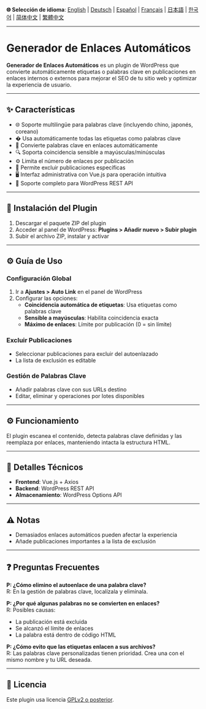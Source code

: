 **🌐 Selección de idioma**:
[English](../README.md) |
[Deutsch](README-de_DE.md) |
[Español](README-es_ES.md) |
[Français](README-fr_FR.md) |
[日本語](README-ja.md) |
[한국어](README-ko_KR.md) |
[简体中文](README-zh_CN.md) |
[繁體中文](README-zh_TW.md)

---

# Generador de Enlaces Automáticos

**Generador de Enlaces Automáticos** es un plugin de WordPress que convierte automáticamente etiquetas o palabras clave en publicaciones en enlaces internos o externos para mejorar el SEO de tu sitio web y optimizar la experiencia de usuario.

---

## ✨ Características

- 🌐 Soporte multilingüe para palabras clave (incluyendo chino, japonés, coreano)
- � Usa automáticamente todas las etiquetas como palabras clave
- 🔗 Convierte palabras clave en enlaces automáticamente
- 🔍 Soporta coincidencia sensible a mayúsculas/minúsculas
- ⚙️ Limita el número de enlaces por publicación
- 🚫 Permite excluir publicaciones específicas
- 🖥️ Interfaz administrativa con Vue.js para operación intuitiva
- 🔄 Soporte completo para WordPress REST API

---

## 🧩 Instalación del Plugin

1. Descargar el paquete ZIP del plugin
2. Acceder al panel de WordPress: **Plugins > Añadir nuevo > Subir plugin**
3. Subir el archivo ZIP, instalar y activar

---

## ⚙️ Guía de Uso

### Configuración Global

1. Ir a **Ajustes > Auto Link** en el panel de WordPress
2. Configurar las opciones:
    - **Coincidencia automática de etiquetas**: Usa etiquetas como palabras clave
    - **Sensible a mayúsculas**: Habilita coincidencia exacta
    - **Máximo de enlaces**: Límite por publicación (0 = sin límite)

### Excluir Publicaciones

- Seleccionar publicaciones para excluir del autoenlazado
- La lista de exclusión es editable

### Gestión de Palabras Clave

- Añadir palabras clave con sus URLs destino
- Editar, eliminar y operaciones por lotes disponibles

---

## ⚙️ Funcionamiento

El plugin escanea el contenido, detecta palabras clave definidas y las reemplaza por enlaces, manteniendo intacta la estructura HTML.

---

## 🔧 Detalles Técnicos

- **Frontend**: Vue.js + Axios
- **Backend**: WordPress REST API
- **Almacenamiento**: WordPress Options API

---

## ⚠️ Notas

- Demasiados enlaces automáticos pueden afectar la experiencia
- Añade publicaciones importantes a la lista de exclusión

---

## ❓ Preguntas Frecuentes

**P: ¿Cómo elimino el autoenlace de una palabra clave?**  
R: En la gestión de palabras clave, localízala y elimínala.

**P: ¿Por qué algunas palabras no se convierten en enlaces?**  
R: Posibles causas:
- La publicación está excluida
- Se alcanzó el límite de enlaces
- La palabra está dentro de código HTML

**P: ¿Cómo evito que las etiquetas enlacen a sus archivos?**  
R: Las palabras clave personalizadas tienen prioridad. Crea una con el mismo nombre y tu URL deseada.

---

## 📄 Licencia

Este plugin usa licencia [GPLv2 o posterior](https://www.gnu.org/licenses/gpl-2.0.html).